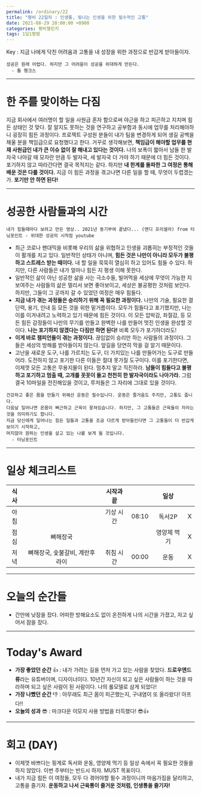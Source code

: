 ```yaml
---
permalink: /ordinary/22
title: "평비 22일차 : 인생통, 빛나는 인생을 위한 필수적인 고통"
date: 2021-08-29 20:00:00 +0900
categories: 평비챌린지
tags: 1일1평범
---  
```

Key : 지금 나에게 닥친 어려움과 고통을 내 성장을 위한 과정으로 반갑게 받아들이자.
```
성공은 원래 어렵다. 하지만 그 어려움이 성공을 위대하게 만든다.
  - 톰 행크스
```

---
# 한 주를 맞이하는 다짐
지금 회사에서 여러명이 할 일을 사원급 혼자 함으로써 야근을 하고 피곤하고 지치며 힘든 상태인 것 맞다. 잘 알지도 못하는 것을 연구하고 공부함과 동시에 업무를 처리해야하니 굉장히 힘든 과정이다. 프로젝트 구성원 분들이 내가 팀을 변경하게 되어 생길 공백을 채울 분을 책임급으로 요청했다고 한다. 거꾸로 생각해보면, **책임급이 해야할 업무를 현재 사원급인 내가 큰 이슈 없이 잘 해내고 있다는 것이다.** 나의 보폭이 짧아서 남들 한 발자국 나아갈 때 모자란 만큼 두 발자국, 세 발자국 더 가야 하기 때문에 더 힘든 것이다. 포기하지 않고 따라간다면 결국 목적지는 같다. 하지만 **내 한계를 돌파한 그 여정은 통해 배운 것은 다를 것이다.** 지금 이 힘든 과정을 겪고나면 다른 일을 할 때, 무엇이 두렵겠는가. **포기만 안 하면 된다!**

---
# 성공한 사람들과의 시간
`내가 힘들때마다 보려고 만든 영상.. 2021년 동기부여 끝냈다... (앤디 프리셀라) from 터닝포인트 - 위대한 성공의 시작점 youtube`  
- 최근 코로나 팬대믹을 비롯해 우리의 삶을 위협하고 인생을 괴롭히는 부정적인 것들이 활개를 치고 있다. 일반적인 상태가 아니며, **힘든 것은 나만이 아니라 모두가 불평하고 스트레스 받는 때이다.** 내 할 일을 묵묵히 열심히 하고 있어도 힘들 수 있다. 하지만, 다른 사람들은 내가 얼마나 힘든 지 평생 이해 못한다.
- 일반적인 삶이 아닌 성공한 삶을 사는 극소수들, 빌어먹을 세상에 무엇이 가능한 지 보여주는 사람들의 삶은 멀리서 보면 좋아보이고, 세상은 불공평한 것처럼 보인다. 하지만, 그들이 그 곳까지 갈 수 있었던 여정은 매우 힘들다.
- **지금 내가 겪는 과정들은 승리하기 위해 꼭 필요한 과정이다.** 나만의 기술, 필요한 결단력, 용기, 인내 등 모든 것을 위한 밑거름이다. 모두가 힘들다고 포기했지만, 나는 이를 이겨내려고 노력하고 있기 때문에 힘든 것이다. 이 모든 압박감, 좌절감, 등 모든 힘든 감정들이 나만의 무기를 만들고 완벽한 나를 만들어 멋진 인생을 완성할 것이다. **나는 포기하지 않겠다는 다짐만 하면 된다!** 비록 모두가 포기하더라도!
- **이게 바로 챔피언들이 겪는 과정이다.** 끊임없이 승리만 하는 사람들의 과정이다. 그들은 세상의 방해를 받아들이지 않는다. 앞길을 당연히 막을 걸 알기 때문이다. 
- 고난을 새로운 도구, 나를 가르치는 도구, 더 가치있는 나를 만들어가는 도구로 만들어라. 도전하지 않고 포기한 다른 이들은 절대 못가질 도구이다. 이를 포기한다면, 이제껏 모든 고통은 무용지물이 된다. 멈추지 말고 직진하라. **남들이 힘들다고 불평하고 포기하고 멈출 때, 고개를 꼿꼿이 들고 천천히 한 발자국이라도 나아가라.** 그럼 결국 10마일을 전진해있을 것이고, 루저들은 그 자리에 그대로 있을 것이다.

```
건강하고 좋은 몸을 만들기 위해선 운동은 필수입니다. 운동은 즐거움도 주지만, 고통도 줍니다.
다음날 일어나면 온몸이 뻐근하고 근육이 뭉쳐있습니다. 하지만, 그 고통들은 근육들이 자라는 것을 의미하기도 합니다.
지금 당신에게 일어나는 힘든 일들과 고통을 조금 다르게 받아들인다면 그 고통들이 더 반갑게 보이기 시작하고,
머지않아 원하는 인생을 살고 있는 나를 보게 될 것입니다.
  - 터닝포인트
```

---
# 일상 체크리스트

| 식사 |  | 시작과 끝 |  | 일상 |  |
|:----:|:----:|:----:|:----:|:----:|:----:|
| 아침 |  | 기상 시간 | 08:10 | 독서2P | X |
| 점심 | 뼈해장국 |  |  | 영양제 먹기 | X |
| 저녁 | 뼈해장국, 숯불갈비, 계란후라이 | 취침 시간 | 00:00 | 운동 | X |

---
# 오늘의 순간들
- 간만에 낮잠을 잤다. 어떠한 방해요소도 없이 온전하게 나의 시간을 가졌고, 자고 싶어서 잠을 잤다.

---
# Today's Award
- **가장 좋았던 순간** 👍 : 내가 가려는 길을 먼저 가고 있는 사람을 찾았다. **드로우앤드류**라는 유튜버이며, 디자이너이다. 10년간 자신이 되고 싶은 사람들이 하는 것을 따라하며 되고 싶은 사람이 된 사람이다. 나의 롤모델로 삼게 되었다!
- **가장 나빴던 순간** 👎 : 아무래도 최근 몸이 피곤했는지, 구내염이 또 올라왔다! 아프다!!
- **오늘의 성과** 😎 : 마크다운 이모지 사용 방법을 터득했다! 😎👍

---
# 회고 (DAY)
- 이제껏 바쁘다는 핑계로 독서와 운동, 영양제 먹기 등 일상 속에서 꼭 필요한 것들을 하지 않았다. 이번 주부터는 반드시 하자. MUST 목표이다.
- 내가 지금 힘든 이 여정들, 모두 다 겪어야할 필수 과정이니까 마음가짐을 달리하고, 고통을 즐기자. **운동하고 나서 근육통이 즐거운 것처럼, 인생통을 즐기자!**
